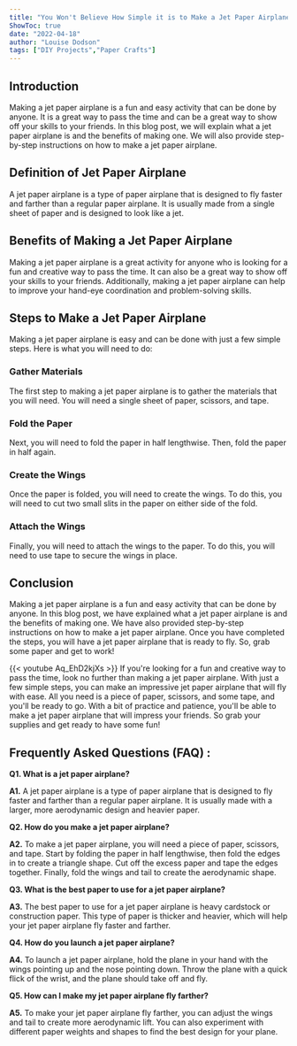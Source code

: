 ```yaml
---
title: "You Won't Believe How Simple it is to Make a Jet Paper Airplane - Here's How!"
ShowToc: true 
date: "2022-04-18"
author: "Louise Dodson" 
tags: ["DIY Projects","Paper Crafts"]
---
```

## Introduction

Making a jet paper airplane is a fun and easy activity that can be done by anyone. It is a great way to pass the time and can be a great way to show off your skills to your friends. In this blog post, we will explain what a jet paper airplane is and the benefits of making one. We will also provide step-by-step instructions on how to make a jet paper airplane.

## Definition of Jet Paper Airplane

A jet paper airplane is a type of paper airplane that is designed to fly faster and farther than a regular paper airplane. It is usually made from a single sheet of paper and is designed to look like a jet.

## Benefits of Making a Jet Paper Airplane

Making a jet paper airplane is a great activity for anyone who is looking for a fun and creative way to pass the time. It can also be a great way to show off your skills to your friends. Additionally, making a jet paper airplane can help to improve your hand-eye coordination and problem-solving skills.

## Steps to Make a Jet Paper Airplane

Making a jet paper airplane is easy and can be done with just a few simple steps. Here is what you will need to do:

### Gather Materials

The first step to making a jet paper airplane is to gather the materials that you will need. You will need a single sheet of paper, scissors, and tape.

### Fold the Paper

Next, you will need to fold the paper in half lengthwise. Then, fold the paper in half again.

### Create the Wings

Once the paper is folded, you will need to create the wings. To do this, you will need to cut two small slits in the paper on either side of the fold.

### Attach the Wings

Finally, you will need to attach the wings to the paper. To do this, you will need to use tape to secure the wings in place.

## Conclusion

Making a jet paper airplane is a fun and easy activity that can be done by anyone. In this blog post, we have explained what a jet paper airplane is and the benefits of making one. We have also provided step-by-step instructions on how to make a jet paper airplane. Once you have completed the steps, you will have a jet paper airplane that is ready to fly. So, grab some paper and get to work!

{{< youtube Aq_EhD2kjXs >}} 
If you're looking for a fun and creative way to pass the time, look no further than making a jet paper airplane. With just a few simple steps, you can make an impressive jet paper airplane that will fly with ease. All you need is a piece of paper, scissors, and some tape, and you'll be ready to go. With a bit of practice and patience, you'll be able to make a jet paper airplane that will impress your friends. So grab your supplies and get ready to have some fun!

## Frequently Asked Questions (FAQ) :
**Q1. What is a jet paper airplane?**

**A1.** A jet paper airplane is a type of paper airplane that is designed to fly faster and farther than a regular paper airplane. It is usually made with a larger, more aerodynamic design and heavier paper.

**Q2. How do you make a jet paper airplane?**

**A2.** To make a jet paper airplane, you will need a piece of paper, scissors, and tape. Start by folding the paper in half lengthwise, then fold the edges in to create a triangle shape. Cut off the excess paper and tape the edges together. Finally, fold the wings and tail to create the aerodynamic shape.

**Q3. What is the best paper to use for a jet paper airplane?**

**A3.** The best paper to use for a jet paper airplane is heavy cardstock or construction paper. This type of paper is thicker and heavier, which will help your jet paper airplane fly faster and farther.

**Q4. How do you launch a jet paper airplane?**

**A4.** To launch a jet paper airplane, hold the plane in your hand with the wings pointing up and the nose pointing down. Throw the plane with a quick flick of the wrist, and the plane should take off and fly.

**Q5. How can I make my jet paper airplane fly farther?**

**A5.** To make your jet paper airplane fly farther, you can adjust the wings and tail to create more aerodynamic lift. You can also experiment with different paper weights and shapes to find the best design for your plane.





